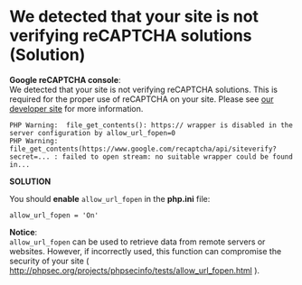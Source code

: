 # We detected that your site is not verifying reCAPTCHA solutions (Solution)

**Google reCAPTCHA console**:  
We detected that your site is not verifying reCAPTCHA solutions. This is required for the proper use of reCAPTCHA on your site. Please see <a target="_blank" href="https://developers.google.com/recaptcha/docs/verify#api-request">our developer site</a> for more information.

`PHP Warning:  file_get_contents(): https:// wrapper is disabled in the server configuration by allow_url_fopen=0`  
`PHP Warning:  file_get_contents(https://www.google.com/recaptcha/api/siteverify?secret=... : failed to open stream: no suitable wrapper could be found in...`  

**SOLUTION**  

You should **enable** `allow_url_fopen` in the **php.ini** file:  

`allow_url_fopen = 'On'`

**Notice**:  
`allow_url_fopen` can be used to retrieve data from remote servers or websites. However, if incorrectly used, this function can compromise the security of your site ( http://phpsec.org/projects/phpsecinfo/tests/allow_url_fopen.html ).
